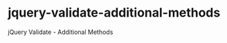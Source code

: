 jquery-validate-additional-methods
==================================

jQuery Validate - Additional Methods